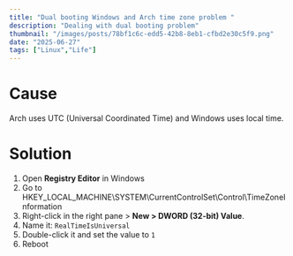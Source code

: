 ```yaml
---
title: "Dual booting Windows and Arch time zone problem "
description: "Dealing with dual booting problem"
thumbnail: "/images/posts/78bf1c6c-edd5-42b8-8eb1-cfbd2e30c5f9.png"
date: "2025-06-27"
tags: ["Linux","Life"]
---
```


# Cause


Arch uses UTC (Universal Coordinated Time) and Windows uses local time.


# Solution

1. Open **Registry Editor** in Windows
2. Go to HKEY_LOCAL_MACHINE\SYSTEM\CurrentControlSet\Control\TimeZoneInformation
3. Right-click in the right pane > **New > DWORD (32-bit) Value**.
4. Name it: `RealTimeIsUniversal`
5. Double-click it and set the value to `1`
6. Reboot

